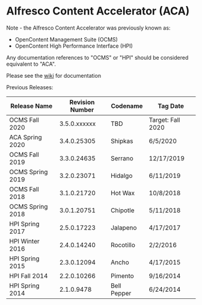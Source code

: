 Alfresco Content Accelerator (ACA)
===
Note - the Alfresco Content Accelerator was previously known as:
  - OpenContent Management Suite (OCMS)
  - OpenContent High Performance Interface (HPI)

Any documentation references to "OCMS" or "HPI" should be considered equivalent to "ACA".

Please see the <a href='https://github.com/tsgrp/hpi/wiki'>wiki</a> for documentation

Previous Releases:

Release Name | Revision Number | Codename | Tag Date
-- | -- | -- | --
OCMS Fall 2020 | 3.5.0.xxxxxx | TBD | Target: Fall 2020
ACA Spring 2020 | 3.4.0.25305 | Shipkas | 6/5/2020
OCMS Fall 2019 | 3.3.0.24635 | Serrano | 12/17/2019
OCMS Spring 2019 | 3.2.0.23071 | Hidalgo | 6/11/2019
OCMS Fall 2018 | 3.1.0.21720 | Hot Wax | 10/8/2018 
OCMS Spring 2018 | 3.0.1.20751 | Chipotle | 5/11/2018
HPI Spring 2017 | 2.5.0.17223 | Jalapeno | 4/17/2017
HPI Winter 2016 | 2.4.0.14240 | Rocotillo | 2/2/2016
HPI Spring 2015 | 2.3.0.12094 | Ancho | 4/17/2015
HPI Fall 2014 | 2.2.0.10266 | Pimento | 9/16/2014
HPI Spring 2014 | 2.1.0.9478 | Bell Pepper | 6/24/2014
